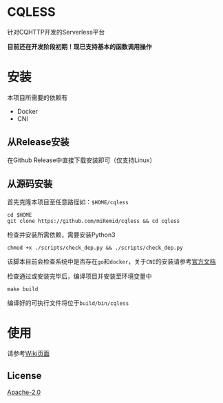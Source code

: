 # CQLESS
针对CQHTTP开发的Serverless平台

**目前还在开发阶段初期！现已支持基本的函数调用操作**

# 安装

本项目所需要的依赖有
- Docker
- CNI

## 从Release安装
在Github Release中直接下载安装即可（仅支持Linux）

## 从源码安装
首先克隆本项目至任意路径如：`$HOME/cqless`
```shell
cd $HOME
git clone https://github.com/miRemid/cqless && cd cqless
```

检查并安装所需依赖，需要安装Python3

```shell
chmod +x ./scripts/check_dep.py && ./scripts/check_dep.py
```

该脚本目前会检查系统中是否存在`go`和`docker`，关于`CNI`的安装请参考[官方文档](https://github.com/containernetworking/cni)

检查通过或安装完毕后，编译项目并安装至环境变量中

```
make build
```

编译好的可执行文件将位于`build/bin/cqless`

# 使用

请参考[Wiki页面](https://github.com/miRemid/cqless/wiki)

## License

[Apache-2.0](https://www.apache.org/licenses/LICENSE-2.0)

